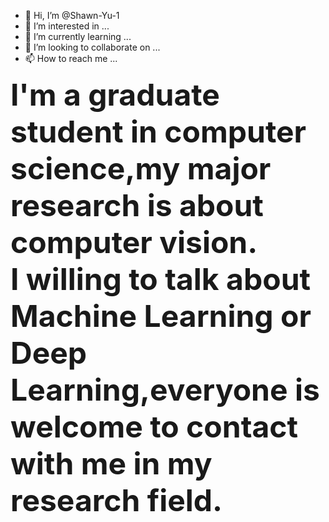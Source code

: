 - 👋 Hi, I’m @Shawn-Yu-1
- 👀 I’m interested in ...
- 🌱 I’m currently learning ...
- 💞️ I’m looking to collaborate on ...
- 📫 How to reach me ...<br>

<font size=7>**I'm a graduate student in computer science,my major research is about computer vision.<br>
I willing to talk about Machine Learning or Deep Learning,everyone is welcome to contact with me in my research field.**</font>
<!---
Shawn-Yu-1/Shawn-Yu-1 is a ✨ special ✨ repository because its `README.md` (this file) appears on your GitHub profile.
You can click the Preview link to take a look at your changes.
--->
